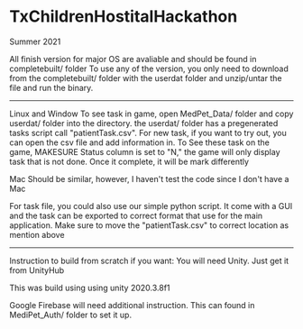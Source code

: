 # TxChildrenHostitalHackathon
Summer 2021

All finish version for major OS are avaliable and should be found in completebuilt/ folder 
To use any of the version, you only need to download from the completebuilt/ folder with the userdat folder and unzip/untar the file and run the binary. 

------------------------
Linux and Window
To see task in game, open MedPet_Data/ folder and copy userdat/ folder into the directory. the userdat/ folder has a pregenerated tasks script call "patientTask.csv". 
For new task, if you want to try out, you can open the csv file and add information in. To See these task on the game, MAKESURE Status column is set to "N," the game will only display task that is not done. Once it complete, it will be mark differently


Mac
Should be similar, however, I haven't test the code since I don't have a Mac

For task file, you could also use our simple python script. It come with a GUI and the task can be exported to correct format that use for the main application. Make sure to move the "patientTask.csv" to correct location as mention above

-----------------------
Instruction to build from scratch if you want:
You will need Unity. Just get it from UnityHub

This was build using using unity 2020.3.8f1

Google Firebase will need additional instruction. This can found in MediPet_Auth/ folder to set it up.
